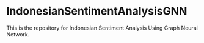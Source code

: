 # IndonesianSentimentAnalysisGNN
This is the repository for Indonesian Sentiment Analysis Using Graph Neural Network.

